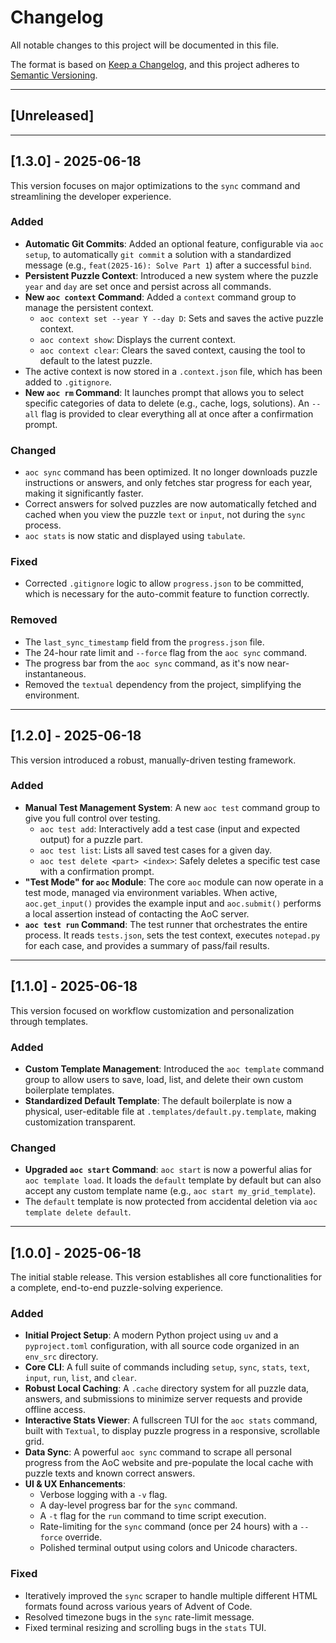 # Changelog

All notable changes to this project will be documented in this file.

The format is based on [Keep a Changelog](https://keepachangelog.com/en/1.0.0/),
and this project adheres to [Semantic Versioning](https://semver.org/spec/v2.0.0.html).

---

## [Unreleased]


---

## [1.3.0] - 2025-06-18

This version focuses on major optimizations to the `sync` command and streamlining the developer experience.

### Added
- **Automatic Git Commits**: Added an optional feature, configurable via `aoc setup`, to automatically `git commit` a solution with a standardized message (e.g., `feat(2025-16): Solve Part 1`) after a successful `bind`.
- **Persistent Puzzle Context**: Introduced a new system where the puzzle `year` and `day` are set once and persist across all commands.
- **New `aoc context` Command**: Added a `context` command group to manage the persistent context.
  - `aoc context set --year Y --day D`: Sets and saves the active puzzle context.
  - `aoc context show`: Displays the current context.
  - `aoc context clear`: Clears the saved context, causing the tool to default to the latest puzzle.
- The active context is now stored in a `.context.json` file, which has been added to `.gitignore`.
- **New `aoc rm` Command**: It launches prompt that allows you to select specific categories of data to delete (e.g., cache, logs, solutions). An `--all` flag is provided to clear everything all at once after a confirmation prompt.

### Changed
- `aoc sync` command has been optimized. It no longer downloads puzzle instructions or answers, and only fetches star progress for each year, making it significantly faster.
- Correct answers for solved puzzles are now automatically fetched and cached when you view the puzzle `text` or `input`, not during the `sync` process.
- `aoc stats` is now static and displayed using `tabulate`.

### Fixed
- Corrected `.gitignore` logic to allow `progress.json` to be committed, which is necessary for the auto-commit feature to function correctly.

### Removed
- The `last_sync_timestamp` field from the `progress.json` file.
- The 24-hour rate limit and `--force` flag from the `aoc sync` command.
- The progress bar from the `aoc sync` command, as it's now near-instantaneous.
- Removed the `textual` dependency from the project, simplifying the environment.

---

## [1.2.0] - 2025-06-18

This version introduced a robust, manually-driven testing framework.

### Added
- **Manual Test Management System**: A new `aoc test` command group to give you full control over testing.
  - `aoc test add`: Interactively add a test case (input and expected output) for a puzzle part.
  - `aoc test list`: Lists all saved test cases for a given day.
  - `aoc test delete <part> <index>`: Safely deletes a specific test case with a confirmation prompt.
- **"Test Mode" for `aoc` Module**: The core `aoc` module can now operate in a test mode, managed via environment variables. When active, `aoc.get_input()` provides the example input and `aoc.submit()` performs a local assertion instead of contacting the AoC server.
- **`aoc test run` Command**: The test runner that orchestrates the entire process. It reads `tests.json`, sets the test context, executes `notepad.py` for each case, and provides a summary of pass/fail results.

---

## [1.1.0] - 2025-06-18

This version focused on workflow customization and personalization through templates.

### Added
- **Custom Template Management**: Introduced the `aoc template` command group to allow users to save, load, list, and delete their own custom boilerplate templates.
- **Standardized Default Template**: The default boilerplate is now a physical, user-editable file at `.templates/default.py.template`, making customization transparent.

### Changed
- **Upgraded `aoc start` Command**: `aoc start` is now a powerful alias for `aoc template load`. It loads the `default` template by default but can also accept any custom template name (e.g., `aoc start my_grid_template`).
- The `default` template is now protected from accidental deletion via `aoc template delete default`.

---

## [1.0.0] - 2025-06-18

The initial stable release. This version establishes all core functionalities for a complete, end-to-end puzzle-solving experience.

### Added
- **Initial Project Setup**: A modern Python project using `uv` and a `pyproject.toml` configuration, with all source code organized in an `env_src` directory.
- **Core CLI**: A full suite of commands including `setup`, `sync`, `stats`, `text`, `input`, `run`, `list`, and `clear`.
- **Robust Local Caching**: A `.cache` directory system for all puzzle data, answers, and submissions to minimize server requests and provide offline access.
- **Interactive Stats Viewer**: A fullscreen TUI for the `aoc stats` command, built with `Textual`, to display puzzle progress in a responsive, scrollable grid.
- **Data Sync**: A powerful `aoc sync` command to scrape all personal progress from the AoC website and pre-populate the local cache with puzzle texts and known correct answers.
- **UI & UX Enhancements**:
  - Verbose logging with a `-v` flag.
  - A day-level progress bar for the `sync` command.
  - A `-t` flag for the `run` command to time script execution.
  - Rate-limiting for the `sync` command (once per 24 hours) with a `--force` override.
  - Polished terminal output using colors and Unicode characters.

### Fixed
- Iteratively improved the `sync` scraper to handle multiple different HTML formats found across various years of Advent of Code.
- Resolved timezone bugs in the `sync` rate-limit message.
- Fixed terminal resizing and scrolling bugs in the `stats` TUI.
